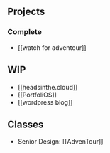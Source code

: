 ## Projects
### Complete
- [[watch for adventour]]
## WIP
- [[headsinthe.cloud]]
- [[PortfoliOS]]
- [[wordpress blog]]
## Classes
- Senior Design: [[AdvenTour]]